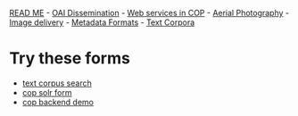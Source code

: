 
[READ ME](README.md) - [OAI Dissemination](oai-pmh.md) - [Web services in COP](cop-backend.md) - [Aerial Photography](geographic-data.md) - [Image delivery](image-delivery.md) - [Metadata Formats](metadata-formats.md) - [Text Corpora](text-corpora.md)

# Try these forms



* [text corpus search](https://rawgit.com/Det-Kongelige-Bibliotek/access-digital-objects/master/form-demos/adl-form.html)
* [cop solr form](https://rawgit.com/Det-Kongelige-Bibliotek/access-digital-objects/master/form-demos/cop-solr-form.html)
* [cop backend demo](https://rawgit.com/Det-Kongelige-Bibliotek/access-digital-objects/master/form-demos/cop-form.html)